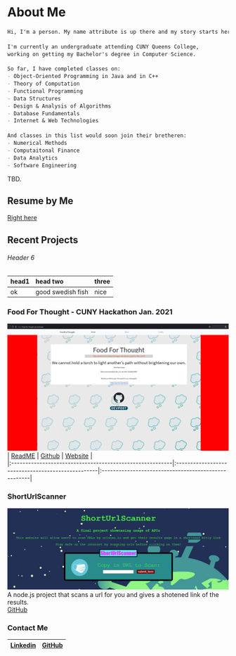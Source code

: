 # About Me
```markdown
Hi, I'm a person. My name attribute is up there and my story starts here. 

I'm currently an undergraduate attending CUNY Queens College, 
working on getting my Bachelor's degree in Computer Science.

So far, I have completed classes on: 
- Object-Oriented Programming in Java and in C++
- Theory of Computation
- Functional Programming
- Data Structures 
- Design & Analysis of Algorithms 
- Database Fundamentals
- Internet & Web Technologies

And classes in this list would soon join their bretheren:
- Numerical Methods
- Computaitonal Finance
- Data Analytics
- Software Engineering
```

TBD.
## Resume by Me 

[Right here](resume/Cai_Resume_2021.pdf)

## Recent Projects

###### Header 6
| head1        | head two          | three |
|:-------------|:------------------|:------|
| ok           | good swedish fish | nice  |


### Food For Thought - CUNY Hackathon Jan. 2021
![foodforthought](images/foodforthought.png)
| [ReadME](https://github.com/Slaeh/FoodForThought#readme) | [Github](https://github.com/Slaeh/FoodForThought) | [Website](https://food-for-thought-psi.vercel.app/) |  
|:---------------------------------------------------------|:--------------------------------------------------|:----------------------------------------------------|  

### ShortUrlScanner
![ShortUrlScanner](images/shorturlscanner.png)
A node.js project that scans a url for you and gives a shotened link of the results.  
[GitHub](https://github.com/michael0419/ShortUrlScanner)

### Contact Me 

| [Linkedin](https://www.linkedin.com/in/michael-cai-a6515921b/)  | [GitHub](https://github.com/michael0419) |  
|:----------|:------|
